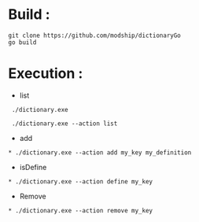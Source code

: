 # Build :
````
git clone https://github.com/modship/dictionaryGo
go build
````

# Execution :
* list
````
 ./dictionary.exe
````
````
 ./dictionary.exe --action list 
````

* add

````
* ./dictionary.exe --action add my_key my_definition
````

* isDefine

````
* ./dictionary.exe --action define my_key
````

* Remove
````
* ./dictionary.exe --action remove my_key
````
